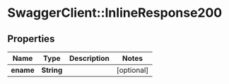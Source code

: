 # SwaggerClient::InlineResponse200

## Properties
Name | Type | Description | Notes
------------ | ------------- | ------------- | -------------
**ename** | **String** |  | [optional] 


